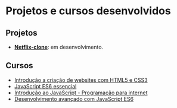 # Projetos e cursos desenvolvidos

## Projetos

- [**Netflix-clone**](https://github.com/gustavogod/DIO-bootcamps/tree/master/Curso%20React%20LocalizaLabs/Projetos/netflix-clone): em desenvolvimento. 



## Cursos

- [Introdução a criação de websites com HTML5 e CSS3](https://github.com/gustavogod/DIO-bootcamps/tree/master/Curso%20React%20LocalizaLabs/Introdução%20ao%20JS%20ES6)
- [JavaScript ES6 essencial](https://github.com/gustavogod/DIO-bootcamps/tree/master/Curso%20React%20LocalizaLabs/Introdução%20ao%20JS%20ES6)
- [Introdução ao JavaScript - Programação para internet](https://github.com/gustavogod/DIO-bootcamps/tree/master/Curso%20React%20LocalizaLabs/Introdução%20ao%20JS)
- [Desenvolvimento avançado com JavaScript ES6](https://github.com/gustavogod/DIO-bootcamps/tree/master/Curso%20React%20LocalizaLabs/JS%20ES6%20avançado)
